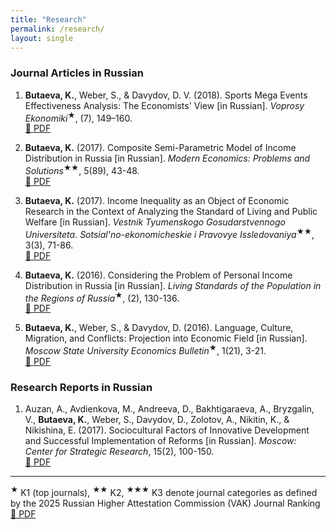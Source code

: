 ```yaml
---
title: "Research"
permalink: /research/
layout: single
---
```


### Journal Articles in Russian

1.  **Butaeva, K.**, Weber, S., & Davydov, D. V. (2018). Sports Mega Events Effectiveness Analysis: The Economists' View [in Russian]. *Voprosy Ekonomiki*<sup>★</sup>, (7), 149–160.   
    [🔗 PDF](https://www.vopreco.ru/jour/article/view/448) 

2.  **Butaeva, K.** (2017). Composite Semi-Parametric Model of Income Distribution in Russia [in Russian]. *Modern Economics: Problems and Solutions*<sup>★★</sup>, 5(89), 43-48.      
    [🔗 PDF](https://journals.vsu.ru/meps/)

3.  **Butaeva, K.** (2017). Income Inequality as an Object of Economic Research in the Context of Analyzing the Standard of Living and Public Welfare [in Russian]. *Vestnik Tyumenskogo Gosudarstvennogo Universiteta. Sotsial'no-ekonomicheskie i Pravovye Issledovaniya*<sup>★★</sup>, 3(3), 71-86.      
    [🔗 PDF](https://vestnik.utmn.ru/sociology/vypuski/2017-tom-3/3/467406/)

4.  **Butaeva, K.** (2016). Considering the Problem of Personal Income Distribution in Russia [in Russian]. *Living Standards of the Population in the Regions of Russia*<sup>★</sup>, (2), 130-136.      
    [🔗 PDF](https://www.jour.fnisc.ru/index.php/vcugjournal/article/view/8310)

5.  **Butaeva, K.**, Weber, S., & Davydov, D. (2016). Language, Culture, Migration, and Conflicts: Projection into Economic Field [in Russian]. *Moscow State University Economics Bulletin*<sup>★</sup>, 1(21), 3-21.      
    [🔗 PDF](https://elibrary.ru/item.asp?id=25715406)



### Research Reports in Russian

1.  Auzan, A., Avdienkova, M., Andreeva, D., Bakhtigaraeva, A., Bryzgalin, V., **Butaeva, K.**, Weber, S., Davydov, D., Zolotov, A., Nikitin, K., & Nikishina, E. (2017). Sociocultural Factors of Innovative Development and Successful Implementation of Reforms [in Russian]. *Moscow: Center for Strategic Research*, 15(2), 100-150.  
    [🔗 PDF](https://www.csr.ru/uploads/2017/10/report-sf-2017-10-12.pdf)

---

<sup>★</sup> K1 (top journals), <sup>★★</sup> K2, <sup>★★★</sup> K3 denote journal categories as defined by the 2025 Russian Higher Attestation Commission (VAK) Journal Ranking [🔗 PDF](https://progressive-economy.ru/wp-content/uploads/2024/01/Итоговое-рейтингование_финал_ред.pdf)
